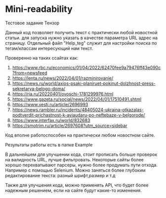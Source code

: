 # Mini-readability
Тестовое задание Тензор

Данный код позволяет получить текст с практически любой новостной статьи. для запуска нужно указать в качестве параметра URL адрес на страницу. 
Отдельный файл "Help_teg" cлужит для настройки поиска по тегам/классам интересующий нам текст.


Проверенно на таких ссайтах как:
1) https://www.rbc.ru/economics/01/04/2022/62470fee9a79476ff43e090c?from=newsfeed
2) https://lenta.ru/news/2022/04/01/razminirovanie/
3) https://news.ru/world/axios-psaki-planiruet-pokinut-dolzhnost-press-sekretarya-belogo-doma/
4) https://ria.ru/20220401/ovoschi-1781299976.html
5) https://www.gazeta.ru/social/news/2022/04/01/17510491.shtml
6) https://www.vesti.ru/article/2696993
7) https://news.rambler.ru/incidents/48405024-ukraina-otkazalas-podtverdit-prichastnost-k-aviaudaru-po-neftebaze-v-belgorode/
8) https://www.interfax.ru/world/832683
9) https://smotrim.ru/article/2697608?utm_source=sidebar

Код вполне работоспособен на практически любом новостном сайте.

Результаты работы есть в папке Example


В дальнейшем для улучшении кода, стоит прописать больше проверок на валидность URL, лучше фильтровать. 
Некоторые сайты более хорошо перехватывают парсеры, нужно более продумать пути отхода. Например с помощью Selenium.
Можно заняться более глубоким редактирование текста: разный шрифт,размер и т.д

Также для улучшения кода, можно применять API, что будет более надежным решением, если на сайте будут какие-то изменения.
